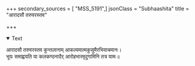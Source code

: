 +++
secondary_sources = [ "MSS_5191",]
jsonClass = "Subhaashita"
title = "आरादसौ तरुवरस्तव"

+++

<details open><summary>Text</summary>

आरादसौ तरुवरस्तव कुन्तलानाम् आकल्पमात्मकुसुमैरभियाचमानः।  
भूयः समाह्वयति या कलकण्ठनादैर् आरोहभारमृदुगामिनि तत्र यामः॥
</details>

